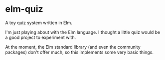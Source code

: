 # elm-quiz
A toy quiz system written in Elm.

I'm just playing about with the Elm language. I thought a little quiz would be a good project to experiment with.

At the moment, the Elm standard library (and even the community packages) don't offer much, so this implements some very basic things.
